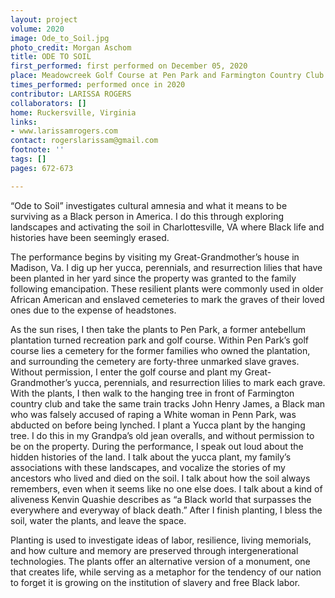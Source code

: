 ```yaml
---
layout: project
volume: 2020
image: Ode_to_Soil.jpg
photo_credit: Morgan Aschom
title: ODE TO SOIL
first_performed: first performed on December 05, 2020
place: Meadowcreek Golf Course at Pen Park and Farmington Country Club
times_performed: performed once in 2020
contributor: LARISSA ROGERS
collaborators: []
home: Ruckersville, Virginia
links:
- www.larissamrogers.com
contact: rogerslarissam@gmail.com
footnote: ''
tags: []
pages: 672-673

---
```


“Ode to Soil” investigates cultural amnesia and what it means to be surviving as a Black person in America. I do this through exploring landscapes and activating the soil in Charlottesville, VA where Black life and histories have been seemingly erased. 

The performance begins by visiting my Great-Grandmother’s house in Madison, Va. I dig up her yucca, perennials, and resurrection lilies that have been planted in her yard since the property was granted to the family following emancipation. These resilient plants were commonly used in older African American and enslaved cemeteries to mark the graves of their loved ones due to the expense of headstones. 

As the sun rises, I then take the plants to Pen Park, a former antebellum plantation turned recreation park and golf course. Within Pen Park’s golf course lies a cemetery for the former families who owned the plantation, and surrounding the cemetery are forty-three unmarked slave graves. Without permission, I enter the golf course and plant my Great-Grandmother’s yucca, perennials, and resurrection lilies to mark each grave. With the plants, I then walk to the hanging tree in front of Farmington country club and take the same train tracks John Henry James, a Black man who was falsely accused of raping a White woman in Penn Park, was abducted on before being lynched. I plant a Yucca plant by the hanging tree. I do this in my Grandpa’s old jean overalls, and without permission to be on the property. During the performance, I speak out loud about the hidden histories of the land. I talk about the yucca plant, my family’s associations with these landscapes, and vocalize the stories of my ancestors who lived and died on the soil. I talk about how the soil always remembers, even when it seems like no one else does. I talk about a kind of aliveness Kenvin Quashie describes as “a Black world that surpasses the everywhere and everyway of black death.” After I finish planting, I bless the soil, water the plants, and leave the space.

Planting is used to investigate ideas of labor, resilience, living memorials, and how culture and memory are preserved through intergenerational technologies. The plants offer an alternative version of a monument, one that creates life, while serving as a metaphor for the tendency of our nation to forget it is growing on the institution of slavery and free Black labor.
